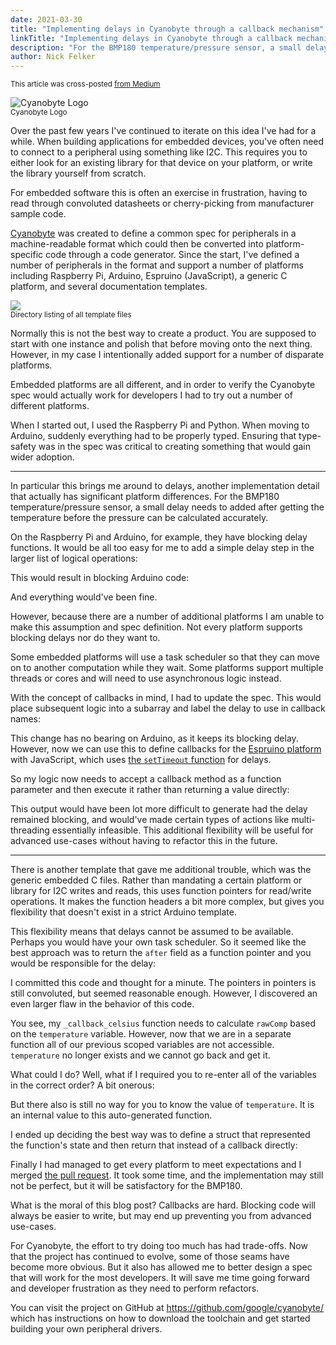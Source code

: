 ```yaml
---
date: 2021-03-30
title: "Implementing delays in Cyanobyte through a callback mechanism"
linkTitle: "Implementing delays in Cyanobyte through a callback mechanism"
description: "For the BMP180 temperature/pressure sensor, a small delay needs to added after getting the temperature before the pressure can be calculated accurately."
author: Nick Felker
---
```


<small>This article was cross-posted [from Medium](https://medium.com/@fleker/15d16c7901ec)</small>

<img src="https://cdn-images-1.medium.com/max/1400/1*B6We_hYPlRQLMlsRjIgDtQ.png" alt="Cyanobyte Logo" />
<br>
<small>Cyanobyte Logo</small>

Over the past few years I've continued to iterate on this idea I've had for a while. When building applications for embedded devices, you've often need to connect to a peripheral using something like I2C. This requires you to either look for an existing library for that device on your platform, or write the library yourself from scratch.

For embedded software this is often an exercise in frustration, having to read through convoluted datasheets or cherry-picking from manufacturer sample code.

[Cyanobyte](https://github.com/google/cyanobyte/) was created to define a common spec for peripherals in a machine-readable format which could then be converted into platform-specific code through a code generator. Since the start, I've defined a number of peripherals in the format and support a number of platforms including Raspberry Pi, Arduino, Espruino (JavaScript), a generic C platform, and several documentation templates.

<img src="https://cdn-images-1.medium.com/max/1400/1*DkJMoiFOTuMvzIK-rA5qHw.png" />
<br>
<small>Directory listing of all template files</small>

Normally this is not the best way to create a product. You are supposed to start with one instance and polish that before moving onto the next thing. However, in my case I intentionally added support for a number of disparate platforms.

Embedded platforms are all different, and in order to verify the Cyanobyte spec would actually work for developers I had to try out a number of different platforms.

When I started out, I used the Raspberry Pi and Python. When moving to Arduino, suddenly everything had to be properly typed. Ensuring that type-safety was in the spec was critical to creating something that would gain wider adoption.

<hr>

In particular this brings me around to delays, another implementation detail that actually has significant platform differences. For the BMP180 temperature/pressure sensor, a small delay needs to added after getting the temperature before the pressure can be calculated accurately.

On the Raspberry Pi and Arduino, for example, they have blocking delay functions. It would be all too easy for me to add a simple delay step in the larger list of logical operations:

<script src="https://gist.github.com/Fleker/0b27611aaa40c8dfce51d941d6026910.js"></script>

This would result in blocking Arduino code:

<script src="https://gist.github.com/Fleker/1a9cbd08317453b5e8decca1e8e10730.js"></script>

And everything would've been fine.

However, because there are a number of additional platforms I am unable to make this assumption and spec definition. Not every platform supports blocking delays nor do they want to.

Some embedded platforms will use a task scheduler so that they can move on to another computation while they wait. Some platforms support multiple threads or cores and will need to use asynchronous logic instead.

With the concept of callbacks in mind, I had to update the spec. This would place subsequent logic into a subarray and label the delay to use in callback names:

<script src="https://gist.github.com/Fleker/d10edaff74f58971ee66ac85764ec1c1.js"></script>

This change has no bearing on Arduino, as it keeps its blocking delay. However, now we can use this to define callbacks for the [Espruino platform](https://www.espruino.com/) with JavaScript, which uses [the `setTimeout` function](https://www.espruino.com/Arduino+Differences) for delays.

So my logic now needs to accept a callback method as a function parameter and then execute it rather than returning a value directly:

<script src="https://gist.github.com/Fleker/8094eb6f1607f0805b5efbf6190865f2.js"></script>

This output would have been lot more difficult to generate had the delay remained blocking, and would've made certain types of actions like multi-threading essentially infeasible. This additional flexibility will be useful for advanced use-cases without having to refactor this in the future.

<hr>

There is another template that gave me additional trouble, which was the generic embedded C files. Rather than mandating a certain platform or library for I2C writes and reads, this uses function pointers for read/write operations. It makes the function headers a bit more complex, but gives you flexibility that doesn't exist in a strict Arduino template.

<script src="https://gist.github.com/Fleker/62f4fdeb077bc5601761435ea7f7831f.js"></script>

This flexibility means that delays cannot be assumed to be available. Perhaps you would have your own task scheduler. So it seemed like the best approach was to return the `after` field as a function pointer and you would be responsible for the delay:

<script src="https://gist.github.com/Fleker/6896ea7e59c535cee6804db4578eb721.js"></script>

I committed this code and thought for a minute. The pointers in pointers is still convoluted, but seemed reasonable enough. However, I discovered an even larger flaw in the behavior of this code.

You see, my `_callback_celsius` function needs to calculate `rawComp` based on the `temperature` variable. However, now that we are in a separate function all of our previous scoped variables are not accessible. `temperature` no longer exists and we cannot go back and get it.

What could I do? Well, what if I required you to re-enter all of the variables in the correct order? A bit onerous:

<script src="https://gist.github.com/Fleker/41507a7ee895b77bec487c9a9540fc79.js"></script>

But there also is still no way for you to know the value of `temperature`. It is an internal value to this auto-generated function.

I ended up deciding the best way was to define a struct that represented the function's state and then return that instead of a callback directly:

<script src="https://gist.github.com/Fleker/02440fc6c9e0e31c099b87adbe5ea181.js"></script>

<script src="https://gist.github.com/Fleker/5d5ef6395a18e9f17dfddf2512212493.js"></script>

Finally I had managed to get every platform to meet expectations and I merged [the pull request](https://github.com/google/cyanobyte/pull/258/files). It took some time, and the implementation may still not be perfect, but it will be satisfactory for the BMP180.

What is the moral of this blog post? Callbacks are hard. Blocking code will always be easier to write, but may end up preventing you from advanced use-cases.

For Cyanobyte, the effort to try doing too much has had trade-offs. Now that the project has continued to evolve, some of those seams have become more obvious. But it also has allowed me to better design a spec that will work for the most developers. It will save me time going forward and developer frustration as they need to perform refactors.

You can visit the project on GitHub at https://github.com/google/cyanobyte/ which has instructions on how to download the toolchain and get started building your own peripheral drivers.
